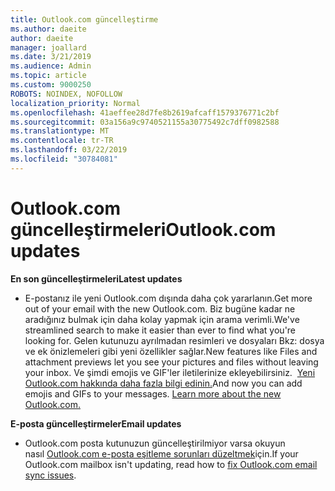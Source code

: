 ```yaml
---
title: Outlook.com güncelleştirme
ms.author: daeite
author: daeite
manager: joallard
ms.date: 3/21/2019
ms.audience: Admin
ms.topic: article
ms.custom: 9000250
ROBOTS: NOINDEX, NOFOLLOW
localization_priority: Normal
ms.openlocfilehash: 41aeffee28d7fe8b2619afcaff1579376771c2bf
ms.sourcegitcommit: 03a156a9c9740521155a30775492c7dff0982588
ms.translationtype: MT
ms.contentlocale: tr-TR
ms.lasthandoff: 03/22/2019
ms.locfileid: "30784081"
---
```

# <a name="outlookcom-updates"></a><span data-ttu-id="1de4a-102">Outlook.com güncelleştirmeleri</span><span class="sxs-lookup"><span data-stu-id="1de4a-102">Outlook.com updates</span></span>

<span data-ttu-id="1de4a-103">**En son güncelleştirmeleri**</span><span class="sxs-lookup"><span data-stu-id="1de4a-103">**Latest updates**</span></span>

- <span data-ttu-id="1de4a-104">E-postanız ile yeni Outlook.com dışında daha çok yararlanın.</span><span class="sxs-lookup"><span data-stu-id="1de4a-104">Get more out of your email with the new Outlook.com.</span></span> <span data-ttu-id="1de4a-105">Biz bugüne kadar ne aradığınız bulmak için daha kolay yapmak için arama verimli.</span><span class="sxs-lookup"><span data-stu-id="1de4a-105">We've streamlined search to make it easier than ever to find what you're looking for.</span></span> <span data-ttu-id="1de4a-106">Gelen kutunuzu ayrılmadan resimleri ve dosyaları Bkz: dosya ve ek önizlemeleri gibi yeni özellikler sağlar.</span><span class="sxs-lookup"><span data-stu-id="1de4a-106">New features like Files and attachment previews let you see your pictures and files without leaving your inbox.</span></span> <span data-ttu-id="1de4a-107">Ve şimdi emojis ve GIF'ler iletilerinize ekleyebilirsiniz.  [Yeni Outlook.com hakkında daha fazla bilgi edinin.](https://support.office.com/article/40676ad0-c831-45ac-a023-5be633be798d)</span><span class="sxs-lookup"><span data-stu-id="1de4a-107">And now you can add emojis and GIFs to your messages. [Learn more about the new Outlook.com.](https://support.office.com/article/40676ad0-c831-45ac-a023-5be633be798d)</span></span>

<span data-ttu-id="1de4a-108">**E-posta güncelleştirmeler**</span><span class="sxs-lookup"><span data-stu-id="1de4a-108">**Email updates**</span></span>

- <span data-ttu-id="1de4a-109">Outlook.com posta kutunuzun güncelleştirilmiyor varsa okuyun nasıl [Outlook.com e-posta eşitleme sorunları düzeltmek](https://support.office.com/article/d39e3341-8d79-4bf1-b3c7-ded602233642)için.</span><span class="sxs-lookup"><span data-stu-id="1de4a-109">If your Outlook.com mailbox isn't updating, read how to [fix Outlook.com email sync issues](https://support.office.com/article/d39e3341-8d79-4bf1-b3c7-ded602233642).</span></span>